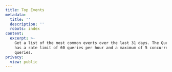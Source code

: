 ```yaml
---
title: Top Events
metadata:
  title: ''
  description: ''
  robots: index
content:
  excerpt: >-
    Get a list of the most common events over the last 31 days. The Query API
    has a rate limit of 60 queries per hour and a maximum of 5 concurrent
    queries.
privacy:
  view: public
---
```


